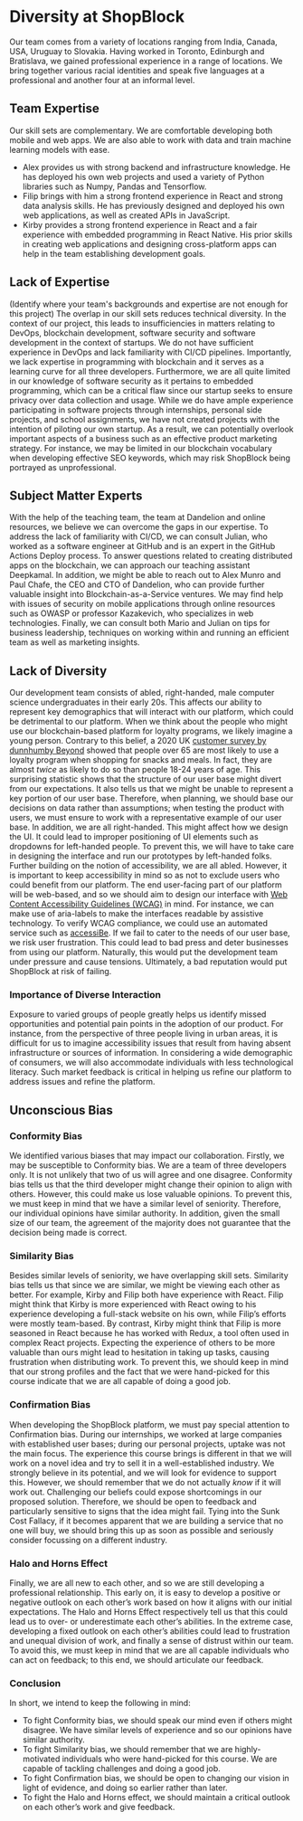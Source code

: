 # Diversity at ShopBlock
Our team comes from a variety of locations ranging from India, Canada, USA, Uruguay to Slovakia. Having worked in Toronto, Edinburgh and Bratislava, we gained professional experience in a range of locations. We bring together various racial identities and speak five languages at a professional and another four at an informal level.

## Team Expertise
Our skill sets are complementary. We are comfortable developing both mobile and web apps. We are also able to work with data and train machine learning models with ease.
- Alex provides us with strong backend and infrastructure knowledge. He has deployed his own web projects and used a variety of Python libraries such as Numpy, Pandas and Tensorflow.
- Filip brings with him a strong frontend experience in React and strong data analysis skills. He has previously designed and deployed his own web applications, as well as created APIs in JavaScript. 
- Kirby provides a strong frontend experience in React and a fair experience with embedded programming in React Native. His prior skills in creating web applications and designing cross-platform apps can help in the team establishing development goals.
## Lack of Expertise

(Identify where your team's backgrounds and expertise are not enough for this project)
The overlap in our skill sets reduces technical diversity. In the context of our project, this leads to insufficiencies in matters relating to DevOps, blockchain development, software security and software development in the context of startups.
We do not have sufficient experience in DevOps and lack familiarity with CI/CD pipelines. Importantly, we lack expertise in programming with blockchain and it serves as a learning curve for all three developers. Furthermore, we are all quite limited in our knowledge of software security as it pertains to embedded programming, which can be a critical flaw since our startup seeks to ensure privacy over data collection and usage.
While we do have ample experience participating in software projects through internships, personal side projects, and school assignments, we have not created projects with the intention of piloting our own startup. As a result, we can potentially overlook important aspects of a business such as an effective product marketing strategy. For instance, we may be limited in our blockchain vocabulary when developing effective SEO keywords, which may risk ShopBlock being portrayed as unprofessional.

## Subject Matter Experts
With the help of the teaching team, the team at Dandelion and online resources, we believe we can overcome the gaps in our expertise. To address the lack of familiarity with CI/CD, we can consult Julian, who worked as a software engineer at GitHub and is an expert in the GitHub Actions Deploy process. To answer questions related to creating distributed apps on the blockchain, we can approach our teaching assistant Deepkamal. In addition, we might be able to reach out to Alex Munro and Paul Chafe, the CEO and CTO of Dandelion, who can provide further valuable insight into Blockchain-as-a-Service ventures. We may find help with issues of security on mobile applications through online resources such as OWASP or professor Kazakevich, who specializes in web technologies. Finally, we can consult both Mario and Julian on tips for business leadership, techniques on working within and running an efficient team as well as marketing insights.

## Lack of Diversity
Our development team consists of abled, right-handed, male computer science undergraduates in their early 20s. This affects our ability to represent key demographics that will interact with our platform, which could be detrimental to our platform. When we think about the people who might use our blockchain-based platform for loyalty programs, we likely imagine a young person. Contrary to this belief, a 2020 UK [customer survey by dunnhumby Beyond](https://www-statista-com.myaccess.library.utoronto.ca/statistics/1125656/loyalty-card-usage-rate-for-shopping-for-snacks-in-the-uk-by-age/) showed that people over 65 are most likely to use a loyalty program when shopping for snacks and meals. In fact, they are almost _twice_ as likely to do so than people 18-24 years of age. This surprising statistic shows that the structure of our user base might divert from our expectations. It also tells us that we might be unable to represent a key portion of our user base. Therefore, when planning, we should base our decisions on data rather than assumptions; when testing the product with users, we must ensure to work with a representative example of our user base. 
In addition, we are all right-handed. This might affect how we design the UI. It could lead to improper positioning of UI elements such as dropdowns for left-handed people. To prevent this, we will have to take care in designing the interface and run our prototypes by left-handed folks. Further building on the notion of accessibility, we are all abled. However, it is important to keep accessibility in mind so as not to exclude users who could benefit from our platform. The end user-facing part of our platform will be web-based, and so we should aim to design our interface with [Web Content Accessibility Guidelines (WCAG)](https://www.w3.org/WAI/standards-guidelines/wcag/glance/) in mind. For instance, we can make use of aria-labels to make the interfaces readable by assistive technology. To verify WCAG compliance, we could use an automated service such as [accessiBe](https://accessibe.com/).
If we fail to cater to the needs of our user base, we risk user frustration. This could lead to bad press and deter businesses from using our platform. Naturally, this would put the development team under pressure and cause tensions. Ultimately, a bad reputation would put ShopBlock at risk of failing.

### Importance of Diverse Interaction
Exposure to varied groups of people greatly helps us identify missed opportunities and potential pain points in the adoption of our product. For instance, from the perspective of three people living in urban areas, it is difficult for us to imagine accessibility issues that result from having absent infrastructure or sources of information. In considering a wide demographic of consumers, we will also accommodate individuals with less technological literacy. Such market feedback is critical in helping us refine our platform to address issues and refine the platform.

## Unconscious Bias

### Conformity Bias
We identified various biases that may impact our collaboration. Firstly, we may be susceptible to Conformity bias. We are a team of three developers only. It is not unlikely that two of us will agree and one disagree. Conformity bias tells us that the third developer might change their opinion to align with others. However, this could make us lose valuable opinions. To prevent this, we must keep in mind that we have a similar level of seniority. Therefore, our individual opinions have similar authority. In addition, given the small size of our team, the agreement of the majority does not guarantee that the decision being made is correct.

### Similarity Bias
Besides similar levels of seniority, we have overlapping skill sets. Similarity bias tells us that since we are similar, we might be viewing each other as better. For example, Kirby and Filip both have experience with React. Filip might think that Kirby is more experienced with React owing to his experience developing a full-stack website on his own, while Filip’s efforts were mostly team-based. By contrast, Kirby might think that Filip is more seasoned in React because he has worked with Redux, a tool often used in complex React projects. Expecting the experience of others to be more valuable than ours might lead to hesitation in taking up tasks, causing frustration when distributing work. To prevent this, we should keep in mind that our strong profiles and the fact that we were hand-picked for this course indicate that we are all capable of doing a good job.

### Confirmation Bias
When developing the ShopBlock platform, we must pay special attention to Confirmation bias. During our internships, we worked at large companies with established user bases; during our personal projects, uptake was not the main focus. The experience this course brings is different in that we will work on a novel idea and try to sell it in a well-established industry. We strongly believe in its potential, and we will look for evidence to support this. However, we should remember that we do not actually _know_ if it will work out. Challenging our beliefs could expose shortcomings in our proposed solution. Therefore, we should be open to feedback and particularly sensitive to signs that the idea might fail. Tying into the Sunk Cost Fallacy, if it becomes apparent that we are building a service that no one will buy, we should bring this up as soon as possible and seriously consider focussing on a different industry.

### Halo and Horns Effect
Finally, we are all new to each other, and so we are still developing a professional relationship. This early on, it is easy to develop a positive or negative outlook on each other’s work based on how it aligns with our initial expectations. The Halo and Horns Effect respectively tell us that this could lead us to over- or underestimate each other’s abilities. In the extreme case, developing a fixed outlook on each other’s abilities could lead to frustration and unequal division of work, and finally a sense of distrust within our team. To avoid this, we must keep in mind that we are all capable individuals who can act on feedback; to this end, we should articulate our feedback.

### Conclusion
In short, we intend to keep the following in mind:
- To fight Conformity bias, we should speak our mind even if others might disagree. We have similar levels of experience and so our opinions have similar authority.
- To fight Similarity bias, we should remember that we are highly-motivated individuals who were hand-picked for this course. We are capable of tackling challenges and doing a good job.
- To fight Confirmation bias, we should be open to changing our vision in light of evidence, and doing so earlier rather than later.
- To fight the Halo and Horns effect, we should maintain a critical outlook on each other’s work and give feedback.
